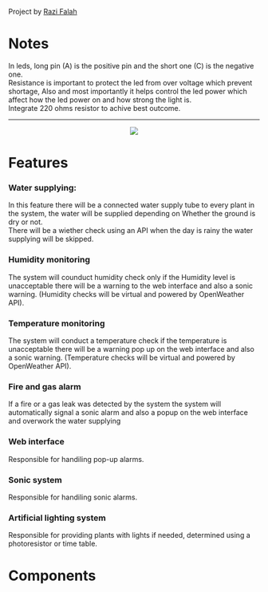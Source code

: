 Project by <a href="https://razifalah.com" target="_blank">Razi Falah</a>

<h1>Notes</h1>
<p>In leds, long pin (A) is the positive pin and the short one (C) is the negative one.<br>Resistance is important to protect the led from over voltage which prevent shortage, Also and most importantly it helps control the led power which affect how the led power on and how strong the light is.<br>Integrate 220 ohms resistor to achive best outcome.</p>
<hr>
<center><image src="digrams/prototype.png"></image></center>
<h1>Features</h1>
<h3>Water supplying:</h3>
In this feature there will be a connected water supply tube to every plant in the system, the water will be supplied depending on Whether the ground is dry or not.<br>There will be a wiether check using an API  when the day is rainy the water supplying will be skipped.
<h3>Humidity monitoring</h3>
The system will counduct humidity check only if the Humidity level is unacceptable there will be a warning to the web interface and also a sonic warning. (Humidity checks will be virtual and powered by OpenWeather API).
<h3>Temperature monitoring</h3>
The system will conduct a temperature check if the temperature is unacceptable there will be a warning pop up on the web interface and also a sonic warning. (Temperature checks will be virtual and powered by OpenWeather API).
<h3>Fire and gas alarm</h3>
If a fire or a gas leak was detected by the system the system will automatically signal a sonic alarm and also a popup on the web interface and overwork the water supplying
<h3>Web interface</h3>
Responsible for handiling pop-up alarms.
<h3>Sonic system</h3>
Responsible for handiling sonic alarms.
<h3>Artificial lighting system</h3>
Responsible for providing plants with lights if needed, determined using a photoresistor or time table.
<h1>Components</h1>
